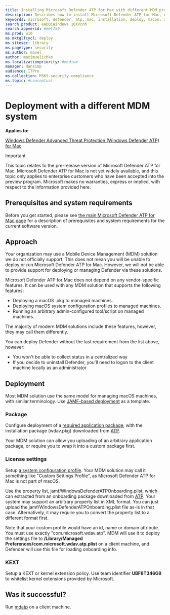 ```yaml
---
title: Installing Microsoft Defender ATP for Mac with different MDM product
description: Describes how to install Microsoft Defender ATP for Mac, using an unsupported MDM solution.
keywords: microsoft, defender, atp, mac, installation, deploy, macos, mojave, high sierra, sierra
search.product: eADQiWindows 10XVcnh
search.appverid: #met150
ms.prod: w10
ms.mktglfcycl: deploy
ms.sitesec: library
ms.pagetype: security
ms.author: mavel
author: maximvelichko
ms.localizationpriority: #medium
manager: dansimp
audience: ITPro
ms.collection: M365-security-compliance 
ms.topic: #conceptual
---
```


# Deployment with a different MDM system

**Applies to:**

[Windows Defender Advanced Threat Protection (Windows Defender ATP) for Mac](https://go.microsoft.com/fwlink/p/?linkid=???To-Add???)
 
>[!IMPORTANT]
>This topic relates to the pre-release version of Microsoft Defender ATP for Mac. Microsoft Defender ATP for Mac is not yet widely available, and this topic only applies to enterprise customers who have been accepted into the preview program. Microsoft makes no warranties, express or implied, with respect to the information provided here.

## Prerequisites and system requirements

Before you get started, please see [the main Microsoft Defender ATP for Mac page]((microsoft-defender-atp.md)) for a description of prerequisites and system requirements for the current software version.

## Approach

Your organization may use a Mobile Device Management (MDM) solution we do not officially support.
This does not mean you will be unable to deploy or run Microsoft Defender ATP for Mac.
However, we will not be able to provide support for deploying or managing Defender via these solutions.

Microsoft Defender ATP for Mac does not depend on any vendor-specific features. It can be used with any MDM solution that supports the following features:

- Deploying a macOS .pkg to managed machines.
- Deploying macOS system configuration profiles to managed machines.
- Running an arbitrary admin-configured tool/script on managed machines. 

The majority of modern MDM solutions include these features, however, they may call them differently.

You can deploy Defender without the last requirement from the list above, however:

- You won't be able to collect status in a centralized way
- If you decide to uninstall Defender, you'll need to logon to the client machine locally as an administrator

## Deployment

Most MDM solution use the same model for managing macOS machines, with similar terminology.
Use [JAMF-based deployment](microsoft-defender-atp-mac-install-with-jamf.md) as a template.

### Package

Configure deployment of a [required application package](microsoft-defender-atp-mac-install-with-jamf.md#package), 
with the installation package (wdav.pkg) downloaded from [ATP](microsoft-defender-atp-mac-install-with-jamf.md#download-installation-and-onboarding-packages).

Your MDM solution can allow you uploading of an arbitrary application package, or require you to wrap it into a custom package first. 

### License settings

Setup [a system configuration profile](microsoft-defender-atp-mac-install-with-jamf.md#configuration-profile). 
Your MDM solution may call it something like "Custom Settings Profile", as Microsoft Defender ATP for Mac is not part of macOS.

Use the property list, jamf/WindowsDefenderATPOnboarding.plist, which can extracted from an onboarding package downloaded from [ATP](microsoft-defender-atp-mac-install-with-jamf.md#download-installation-and-onboarding-packages).
Your system may support an arbitrary property list in XML format. You can just upload the jamf/WindowsDefenderATPOnboarding.plist file as-is in that case. 
Alternatively, it may require you to convert the property list to a different format first.

Note that your custom profile would have an id, name or domain attribute. You must use exactly "com.microsoft.wdav.atp". 
MDM will use it to deploy the settings file to **/Library/Managed Preferences/com.microsoft.wdav.atp.plist** on a client machine, and Defender will use this file for loading onboarding info.

### KEXT

Setup a KEXT or kernel extension policy. Use team identifier **UBF8T346G9** to whitelist kernel extensions provided by Microsoft. 

## Was it successful?

Run [mdatp](microsoft-defender-atp-mac-install-with-jamf.md#check-onboarding-status) on a client machine.
